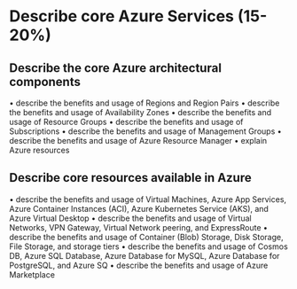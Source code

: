 # Describe core Azure Services (15-20%)
## Describe the core Azure architectural components
• describe the benefits and usage of Regions and Region Pairs
• describe the benefits and usage of Availability Zones
• describe the benefits and usage of Resource Groups
• describe the benefits and usage of Subscriptions
• describe the benefits and usage of Management Groups
• describe the benefits and usage of Azure Resource Manager
• explain Azure resources

## Describe core resources available in Azure
• describe the benefits and usage of Virtual Machines, Azure App Services, Azure
Container Instances (ACI), Azure Kubernetes Service (AKS), and Azure Virtual Desktop
• describe the benefits and usage of Virtual Networks, VPN Gateway, Virtual Network
peering, and ExpressRoute
• describe the benefits and usage of Container (Blob) Storage, Disk Storage, File Storage,
and storage tiers
• describe the benefits and usage of Cosmos DB, Azure SQL Database, Azure Database for
MySQL, Azure Database for PostgreSQL, and Azure SQ
• describe the benefits and usage of Azure Marketplace